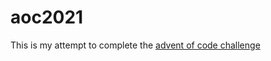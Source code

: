 # aoc2021

This is my attempt to complete the [advent of code challenge](https://adventofcode.com/)
